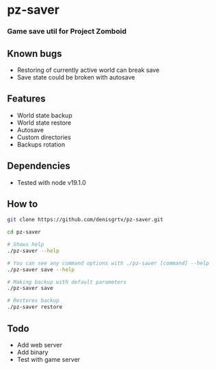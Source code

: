 # pz-saver
### Game save util for Project Zomboid

## Known bugs
- Restoring of currently active world can break save
- Save state could be broken with autosave

## Features
- World state backup
- World state restore
- Autosave
- Custom directories
- Backups rotation

## Dependencies
- Tested with node v19.1.0

## How to
```bash
git clone https://github.com/denisgrtv/pz-saver.git

cd pz-saver

# Shows help
./pz-saver --help

# You can see any command options with ./pz-saver [command] --help
./pz-saver save --help

# Making backup with default parameters
./pz-saver save

# Restores backup
./pz-saver restore
```

## Todo
- Add web server
- Add binary
- Test with game server